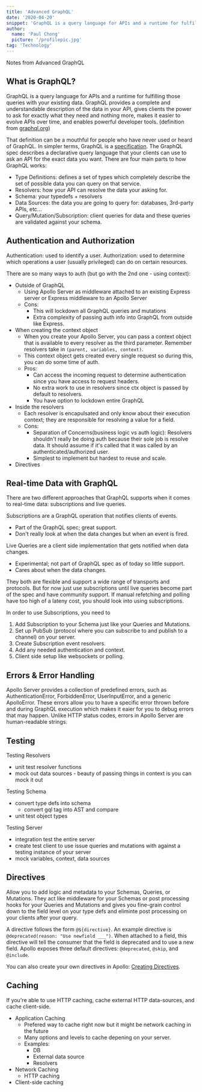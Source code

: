```yaml
---
title: 'Advanced GraphQL'
date: '2020-04-20'
snippet: 'GraphQL is a query language for APIs and a runtime for fulfilling those queries with your existing data. GraphQL provides a complete and understandable description of the data in your API, gives clients the power to ask for exactly what they need and nothing more, makes it easier to evolve APIs over time, and enables powerful developer tools.'
author:
  name: 'Paul Chong'
  picture: '/profilepic.jpg'
tag: 'Technology'
---
```


Notes from Advanced GraphQL

## What is GraphQL?

GraphQL is a query language for APIs and a runtime for fulfilling those queries with your existing data. GraphQL provides a complete and understandable description of the data in your API, gives clients the power to ask for exactly what they need and nothing more, makes it easier to evolve APIs over time, and enables powerful developer tools. (definition from [graphql.org](https://graphql.org/))

That definition can be a mouthful for people who have never used or heard of GraphQL. In simpler terms, GraphQL is a [specification](https://spec.graphql.org/). The GraphQL spec describes a declarative query language that your clients can use to ask an API for the exact data you want. There are four main parts to how GraphQL works:

- Type Definitions: defines a set of types which completely describe the set of possible data you can query on that service.
- Resolvers: how your API can resolve the data your asking for.
- Schema: your typedefs + resolvers
- Data Sources: the data you are going to query for: databases, 3rd-party APIs, etc...
- Query/Mutation/Subscription: client queries for data and these queries are validated against your schema.

## Authentication and Authorization

Authentication: used to identify a user.
Authorization: used to determine which operations a user (usually privileged) can do on certain resources.

There are so many ways to auth (but go with the 2nd one - using context):

- Outside of GraphQL
  - Using Apollo Server as middleware attached to an existing Express server or Express middleware to an Apollo Server
  - Cons:
    - This will lockdown all GraphQL queries and mutations
    - Extra complexity of passing auth info into GraphQL from outside like Express.
- When creating the context object
  - When you create your Apollo Server, you can pass a context object that is available to every resolver as the third parameter. Remember resolvers take in `(parent, variables, context)`.
  - This context object gets created every single request so during this, you can do some time of auth.
  - Pros:
    - Can access the incoming request to determine authentication since you have access to request headers.
    - No extra work to use in resolvers since ctx object is passed by default to resolvers.
    - You have option to lockdown entire GraphQL
- Inside the resolvers
  - Each resolver is encapulsated and only know about their execution context; they are responsible for resolving a value for a field.
  - Cons:
    - Separation of Concerns(business logic vs auth logic): Resolvers shouldn't really be doing auth because their sole job is resolve data. It should assume if it's called that it was called by an authenticated/authorized user.
    - Simplest to implement but hardest to reuse and scale.
- Directives

## Real-time Data with GraphQL

There are two different approaches that GraphQL supports when it comes to real-time data: subscriptions and live queries.

Subscriptions are a GraphQL operation that notifies clients of events.

- Part of the GraphQL spec; great support.
- Don't really look at when the data changes but when an event is fired.

Live Queries are a client side implementation that gets notified when data changes.

- Experimental; not part of GraphQL spec as of today so little support.
- Cares about when the data changes.

They both are flexible and support a wide range of transports and protocols. But for now just use subscriptions until live queries become part of the spec and have community support. If manual refetching and polling have too high of a lateny cost, you should look into using subscriptions.

In order to use Subscriptions, you need to

1. Add Subscription to your Schema just like your Queries and Mutations.
2. Set up PubSub (protocol where you can subscribe to and publish to a channel) on your server.
3. Create Subscription event resolvers.
4. Add any needed authentication and context.
5. Client side setup like websockets or polling.

## Errors & Error Handling

Apollo Server provides a collection of predefined errors, such as AuthenticationError, ForbiddenError, UserInputError, and a generic ApolloError. These errors allow you to have a specific error thrown before and during GraphQL execution which makes it eaier for you to debug errors that may happen. Unlike HTTP status codes, errors in Apollo Server are human-readable strings.

## Testing

Testing Resolvers

- unit test resolver functions
- mock out data sources - beauty of passing things in context is you can mock it out

Testing Schema

- convert type defs into schema
  - convert gql tag into AST and compare
- unit test object types

Testing Server

- integration test the entire server
- create test client to use issue queries and mutations with against a testing instance of your server
- mock variables, context, data sources

## Directives

Allow you to add logic and metadata to your Schemas, Queries, or Mutations. They act like middleware for your Schemas or post processing hooks for your Queries and Mutations and gives you fine-grain control down to the field level on your type defs and eliminte post processing on your clients after your query.

A directive follows the form `@${directive}`. An example directive is `@deprecated(reason: "Use newfield ___")`. When attached to a field, this directive will tell the consumer that the field is deprecated and to use a new field. Apollo exposes three default directives: `@deprecated`, `@skip`, and `@include`.

You can also create your own directives in Apollo: [Creating Directives](https://www.apollographql.com/docs/apollo-server/schema/creating-directives/).

## Caching

If you're able to use HTTP caching, cache external HTTP data-sources, and cache client-side.

- Application Caching
  - Prefered way to cache right now but it might be network caching in the future
  - Many options and levels to cache depening on your server.
  - Examples:
    - DB
    - External data source
    - Resolvers
- Network Caching
  - HTTP caching
- Client-side caching
